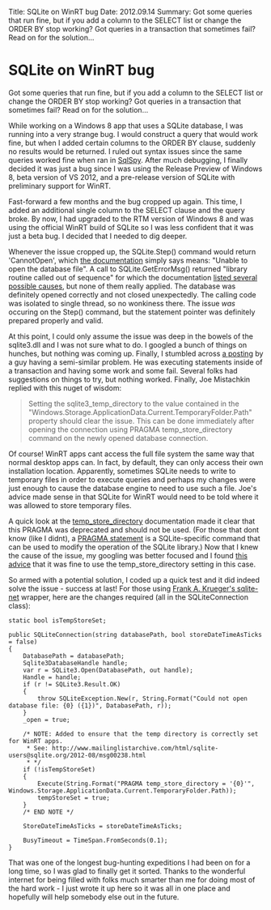 Title: SQLite on WinRT bug
Date: 2012.09.14
Summary: Got some queries that run fine, but if you add a column to the SELECT list or change the ORDER BY stop working? Got queries in a transaction that sometimes fail? Read on for the solution...

<!-- Main hero unit for a primary marketing message or call to action -->
<div class="hero-unit">
<h1>SQLite on WinRT bug</h1>
<p>Got some queries that run fine, but if you add a column to the SELECT list or change the ORDER BY stop working? Got queries in a transaction that sometimes fail? Read on for the solution...</p>
<!--<p><a class="btn btn-primary btn-large">Learn more &raquo;</a></p>-->
</div>

While working on a Windows 8 app that uses a SQLite database, I was running into a very strange bug. I would construct a query that would work fine, but when I added certain columns to the ORDER BY clause, suddenly no results would be returned. I ruled out syntax issues since the same queries worked fine when ran in [SqlSpy][]. After much debugging, I finally decided it was just a bug since I was using the Release Preview of Windows 8, beta version of VS 2012, and a pre-release version of SQLite with preliminary support for WinRT.

Fast-forward a few months and the bug cropped up again. This time, I added an additional single column to the SELECT clause and the query broke. By now, I had upgraded to the RTM version of Windows 8 and was using the official WinRT build of SQLite so I was less confident that it was just a beta bug. I decided that I needed to dig deeper.

Whenever the issue cropped up, the SQLite.Step() command would return 'CannotOpen', which [the documentation][CannotOpen] simply says means: "Unable to open the database file". A call to SQLite.GetErrorMsg() returned "library routine called out of sequence" for which the documentation [listed several possible causes][Causes], but none of them really applied. The database was definitely opened correctly and not closed unexpectedly. The calling code was isolated to single thread, so no wonkiness there. The issue *was* occuring on the Step() command, but the statement pointer was definitely prepared properly and valid.

At this point, I could only assume the issue was deep in the bowels of the sqlite3.dll and I was not sure what to do. I googled a bunch of things on hunches, but nothing was coming up. Finally, I stumbled across [a posting][Posting] by a guy having a semi-similar problem. He was executing statements inside of a transaction and having some work and some fail. Several folks had suggestions on things to try, but nothing worked. Finally, Joe Mistachkin replied with this nuget of wisdom:

> Setting the sqlite3\_temp\_directory to the value contained in the
"Windows.Storage.ApplicationData.Current.TemporaryFolder.Path" property should clear the issue.  This can be done immediately after opening the connection using PRAGMA temp\_store\_directory command on the newly opened database connection. 

Of course! WinRT apps cant access the full file system the same way that normal desktop apps can. In fact, by default, they can only access their own installation location. Apparently, sometimes SQLite needs to write to temporary files in order to execute queries and perhaps my changes were just enough to cause the database engine to need to use such a file. Joe's advice made sense in that SQLite for WinRT would need to be told where it was allowed to store temporary files.

A quick look at the [temp\_store\_directory][TempStoreDirectory] documentation made it clear that this PRAGMA was deprecated and should not be used. (For those that dont know (like I didnt), a [PRAGMA statement][PRAGMA] is a SQLite-specific command that can be used to modify the operation of the SQLite library.) Now that I knew the cause of the issue, my googling was better focused and I found [this advice][IgnoreAdvice] that it was fine to use the temp\_store\_directory setting in this case.

So armed with a potential solution, I coded up a quick test and it did indeed solve the issue - success at last! For those using [Frank A. Krueger's sqlite-net][sqlite-net] wrapper, here are the changes required (all in the SQLiteConnection class):

	static bool isTempStoreSet;

	public SQLiteConnection(string databasePath, bool storeDateTimeAsTicks = false)
	{
	    DatabasePath = databasePath;
	    Sqlite3DatabaseHandle handle;
	    var r = SQLite3.Open(DatabasePath, out handle);
	    Handle = handle;
	    if (r != SQLite3.Result.OK)
	    {
	        throw SQLiteException.New(r, String.Format("Could not open database file: {0} ({1})", DatabasePath, r));
	    }
	    _open = true;
	
	    /* NOTE: Added to ensure that the temp directory is correctly set for WinRT apps.
	     * See: http://www.mailinglistarchive.com/html/sqlite-users@sqlite.org/2012-08/msg00238.html
	     * */
        if (!isTempStoreSet)
        {
            Execute(String.Format("PRAGMA temp_store_directory = '{0}'", Windows.Storage.ApplicationData.Current.TemporaryFolder.Path));
            tempStoreSet = true;
        }
	    /* END NOTE */
	
	    StoreDateTimeAsTicks = storeDateTimeAsTicks;
	
	    BusyTimeout = TimeSpan.FromSeconds(0.1);
	}

That was one of the longest bug-hunting expeditions I had been on for a long time, so I was glad to finally get it sorted. Thanks to the wonderful internet for being filled with folks much smarter than me for doing most of the hard work - I just wrote it up here so it was all in one place and hopefully will help somebody else out in the future.


[SqlSpy]: http://www.yunqa.de/delphi/doku.php/products/sqlitespy/index
[CannotOpen]: http://www.sqlite.org/c3ref/c_abort.html
[Causes]: http://sqlite.org/cvstrac/wiki?p=LibraryRoutineCalledOutOfSequence
[Posting]: http://sqlite.1065341.n5.nabble.com/Transaction-issues-with-WinRT-build-td63817.html
[TempStoreDirectory]: http://www.sqlite.org/pragma.html#pragma_temp_store_directory
[PRAGMA]: http://www.sqlite.org/pragma.html#pragma_temp_store_directory
[IgnoreAdvice]: http://stackoverflow.com/a/12246530/373799
[sqlite-net]: https://github.com/praeclarum/sqlite-net/blob/master/src/SQLite.cs